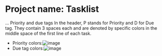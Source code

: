 # Project name: Tasklist
...
Priority and due tags
In the header, P stands for Priority and D for Due tag. 
They contain 3 spaces each and are denoted by specific colors in the middle space of the first line of each task.
- Priority colors:![image](https://github.com/malgorzatatalaga/Tasklist-Hyperskill/assets/110678137/a484a91a-fd58-4d11-986e-9b0eb9f15ecd)
- Due tag colors:![image](https://github.com/malgorzatatalaga/Tasklist-Hyperskill/assets/110678137/9534c97b-9e65-469c-923b-10b5da2080ca)
